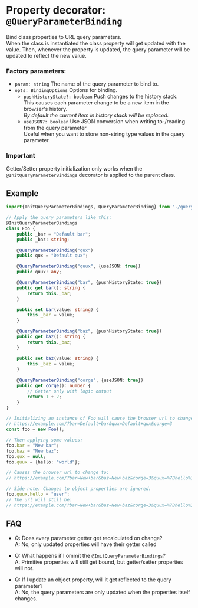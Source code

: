 # Property decorator: `@QueryParameterBinding`

Bind class properties to URL query parameters.  
When the class is instantiated the class property will get updated with the value.
Then, whenever the property is updated, the query parameter will be updated to reflect the new value.

### Factory parameters:
* `param: string` The name of the query parameter to bind to.
* `opts: BindingOptions` Options for binding.
    * `pushHistoryState?: boolean` Push changes to the history stack.  
    This causes each parameter change to be a new item in the browser's history.  
    _By default the current item in history stack will be replaced._
    * `useJSON?: boolean` Use JSON conversion when writing to-/reading from the query parameter  
    Useful when you want to store non-string type values in the query parameter.

### Important
Getter/Setter property initialization only works when the `@InitQueryParameterBindings` decorator is applied to the parent class.

## Example
```typescript
import{InitQueryParameterBindings, QueryParameterBinding} from "./query-parameter-binding"

// Apply the query parameters like this: 
@InitQueryParameterBindings
class Foo {
    public _bar = "Default bar";
    public _baz: string;

    @QueryParameterBinding("qux")
    public qux = "Default qux";

    @QueryParameterBinding("quux", {useJSON: true})
    public quux: any;

    @QueryParameterBinding("bar", {pushHistoryState: true})
    public get bar(): string {
        return this._bar;
    }

    public set bar(value: string) {
        this._bar = value;
    }

    @QueryParameterBinding("baz", {pushHistoryState: true})
    public get baz(): string {
        return this._baz;
    }

    public set baz(value: string) {
        this._baz = value;
    }
    
    @QueryParameterBinding("corge", {useJSON: true})
    public get corge(): number {
        // Getter only with logic output
        return 1 + 2;
    }
}

// Initializing an instance of Foo will cause the browser url to change to:
// https://example.com/?bar=Default+bar&qux=Default+qux&corge=3
const foo = new Foo();

// Then applying some values:
foo.bar = "New bar";
foo.baz = "New baz";
foo.qux = null;
foo.quux = {hello: "world"};

// Causes the browser url to change to:
// https://example.com/?bar=New+bar&baz=New+baz&corge=3&quux=%7Bhello%3A%22world%22%7D

// Side note: Changes to object properties are ignored:
foo.quux.hello = "user";
// The url will still be:
// https://example.com/?bar=New+bar&baz=New+baz&corge=3&quux=%7Bhello%3A%22world%22%7D
```

## FAQ

* Q: Does every parameter getter get recalculated on change?  
A: No, only updated properties will have their getter called

* Q: What happens if I ommit the `@InitQueryParameterBindings`?  
A: Primitive properties will still get bound, but getter/setter properties will not.

* Q: If I update an object property, will it get reflected to the query parameter?  
A: No, the query parameters are only updated when the properties itself changes.
